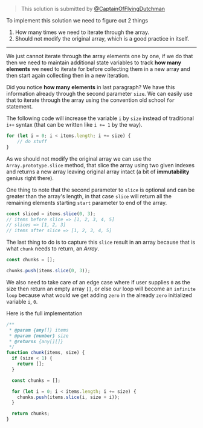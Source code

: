 > This solution is submitted by [@CaptainOfFlyingDutchman](https://github.com/CaptainOfFlyingDutchman)

To implement this solution we need to figure out 2 things

1. How many times we need to iterate through the array.
2. Should not modify the original array, which is a good practice in itself.

---

We just cannot iterate through the array elements one by one, if we do that then we need to maintain additional state variables to track **how many elements** we need to iterate for before collecting them in a new array and then start again collecting then in a new iteration.

Did you notice **how many elements** in last paragraph? We have this information already through the second parameter `size`. We can easily use that to iterate through the array using the convention old school `for` statement.

The following code will increase the variable `i` by `size` instead of traditional `i++` syntax (that can be written like `i += 1` by the way).

```javascript
for (let i = 0; i < items.length; i += size) {
    // do stuff
}
```

As we should not modify the original array we can use the `Array.prototype.slice` method, that slice the array using two given indexes and returns a new array leaving original array intact (a bit of **immutability** genius right there).

One thing to note that the second parameter to `slice` is optional and can be greater than the array's length, in that case `slice` will return all the remaining elements starting `start` parameter to end of the array.

```javascript
const sliced = items.slice(0, 3);
// items before slice => [1, 2, 3, 4, 5]
// slices => [1, 2, 3]
// items after slice => [1, 2, 3, 4, 5]
```

The last thing to do is to capture this `slice` result in an array because that is what `chunk` needs to return, an *Array*.

```javascript
const chunks = [];

chunks.push(items.slice(0, 3));
```

We also need to take care of an edge case where if user supplies `0` as the size then return an empty array `[]`, or else our loop will become an `infinite loop` because what would we get adding `zero` in the already `zero` initialized variable `i`, `0`.

Here is the full implementation

```javascript
/**
 * @param {any[]} items
 * @param {number} size
 * @returns {any[][]}
 */
function chunk(items, size) {
  if (size < 1) {
    return [];
  }

  const chunks = [];

  for (let i = 0; i < items.length; i += size) {
    chunks.push(items.slice(i, size + i));
  }

  return chunks;
}
```
